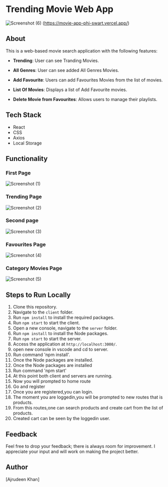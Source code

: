 # Trending Movie Web App

![Screenshot (6)](https://github.com/AjrudeenKhan/FlipKart_MERN/assets/129118661/186ba571-8f0a-4ccd-abab-0e6b985252e0) (https://movie-app-phi-swart.vercel.app/)

## About

This is a web-based movie search application with the following features:
- **Trending**: User can see Tranding Movies.
- **All Genres**: User can see added  All Genres Movies.
- **Add Favourite**: Users can add Favourites Movies from the list of movies.
- **List Of Movies**: Displays a list of Add Favourite movies.

- **Delete Movie from Favourites**: Allows users to manage their playlists.

## Tech Stack

- React
- CSS
- Axios
- Local Storage

## Functionality

### First Page
![Screenshot (1)](https://github.com/AjrudeenKhan/FlipKart_MERN/assets/129118661/12fce009-c5d4-4093-96b8-9b51c259972a)

### Trending  Page
![Screenshot (2)](https://github.com/AjrudeenKhan/FlipKart_MERN/assets/129118661/e59c6fdb-8857-4d00-a176-3804f6e234b8)

### Second page
![Screenshot (3)](https://github.com/AjrudeenKhan/FlipKart_MERN/assets/129118661/93b5997c-b8f2-4a13-9134-a74959758b58)


### Favourites Page
![Screenshot (4)](https://github.com/AjrudeenKhan/FlipKart_MERN/assets/129118661/c07747ae-9aad-4a78-be43-c7901e4115a2)

### Category Movies Page

![Screenshot (5)](https://github.com/AjrudeenKhan/FlipKart_MERN/assets/129118661/0aa2aa15-26d1-4233-a2fd-035ec28eacf6)

## Steps to Run Locally

1. Clone this repository.
2. Navigate to the `client` folder.
3. Run `npm install` to install the required packages.
4. Run `npm start` to start the client.
5. Open a new console, navigate to the `server` folder.
6. Run `npm install` to install the Node packages.
7. Run `npm start` to start the server.
8. Access the application at `http://localhost:3000/`.
9. open new console in vscode and cd to server.
10. Run command 'npm install'.
11. Once the Node packages are installed.
12. Once the Node packages are installed
13. Run command 'npm start'
14. At this point both client and servers are running.
15. Now you will prompted to home route
16. Go and register
17. Once you are registered,you can login.
18. The moment you are loggedin,you will be prompted to new routes that is products.
19. From this routes,one can search products and create cart from the list of products.
20. Created cart can be seen by the loggedin user.


## Feedback

Feel free to drop your feedback; there is always room for improvement. I appreciate your input and will work on making the project better.

## Author

[Ajrudeen Khan]

